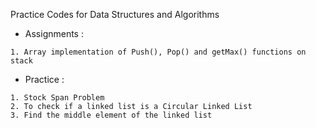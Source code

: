 Practice Codes for Data Structures and Algorithms

   * Assignments :

    1. Array implementation of Push(), Pop() and getMax() functions on stack
    
   * Practice :

    1. Stock Span Problem
    2. To check if a linked list is a Circular Linked List
    3. Find the middle element of the linked list

